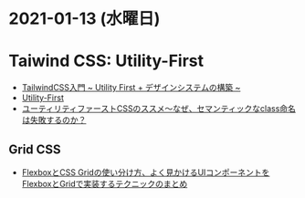 # 2021-01-13 (水曜日)

# Taiwind CSS: Utility-First

- [TailwindCSS入門 ~ Utility First + デザインシステムの構築 ~](https://qiita.com/oedkty/items/68461080515ec1012980)
- [Utility-First](https://tailwindcss.com/docs/utility-first)
- [ユーティリティファーストCSSのススメ〜なぜ、セマンティックなclass命名は失敗するのか？](https://note.com/hissy/n/n91a4c435f289)


## Grid CSS

- [FlexboxとCSS Gridの使い分け方、よく見かけるUIコンポーネントをFlexboxとGridで実装するテクニックのまとめ   ](https://coliss.com/articles/build-websites/operation/css/grid-for-layout-flexbox-for-components.html)
